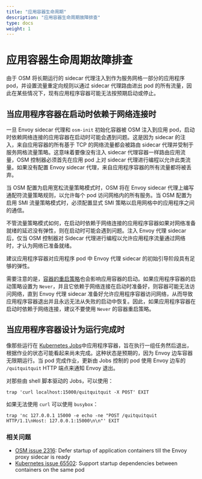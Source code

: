 ```yaml
---
title: "应用容器生命周期"
description: "应用容器生命周期故障排查"
type: docs
weight: 1
---
```


# 应用容器生命周期故障排查

由于 OSM 将长期运行的 sidecar 代理注入到作为服务网格一部分的应用程序 pod，并设置流量重定向规则以通过 sidecar 代理路由进出 pod 的所有流量，因此在某些情况下，现有应用程序容器可能无法按预期启动或停止。

## 当应用程序容器在启动时依赖于网络连接时

一旦 Envoy sidecar 代理和 `osm-init` 初始化容器被 OSM 注入到应用 pod，启动时依赖网络连接的应用容器在启动时可能会遇到问题。这是因为 sidecar 的注入，来自应用容器的所有基于 TCP 的网络流量都会被路由 sidecar 代理并受制于服务网格流量策略。这意味着要像没有注入 sidecar 代理容器一样路由应用流量，OSM 控制器必须首先在应用 pod 上对 sidecar 代理进行编程以允许此类流量。如果没有配置 Envoy sidecar 代理，来自应用程序容器的所有流量都将被丢弃。

当 OSM 配置为启用宽松流量策略模式时，OSM 将在 Envoy sidecar 代理上编写通配符流量策略规则，以允许每个 pod 访问网格内的所有服务。当 OSM 配置为启用 SMI 流量策略模式时，必须配置显式 SMI 策略以启用网格中的应用程序之间的通信。

不管流量策略模式如何，在启动时依赖于网络连接的应用程序容器如果对网络准备就绪的延迟没有弹性，则在启动时可能会遇到问题。注入 Envoy 代理 sidecar 后，仅当 OSM 控制器对 Sidecar 代理进行编程以允许应用程序流量通过网络时，才认为网络已准备就绪。

建议应用程序容器对应用程序 pod 中 Envoy 代理 sidecar 的初始引导阶段具有足够的弹性。

需要注意的是，[容器的重启策略](https://kubernetes.io/docs/concepts/workloads/pods/pod-lifecycle/#restart-policy)也会影响应用容器的启动。如果应用程序容器的启动策略设置为 `Never`，并且它依赖于网络连接在启动时准备好，则容器可能无法访问网络，直到 Envoy 代理 sidecar 准备好允许应用程序容器访问网络，从而导致应用程序容器退出并且永远无法从失败的启动中恢复。因此，如果应用程序容器在启动时依赖于网络连接，建议不要使用 `Never` 的容器重启策略。

## 当应用程序容器设计为运行完成时

像那些运行在 [Kubernetes Jobs](https://kubernetes.io/docs/concepts/workloads/controllers/job/)中应用程序容器，旨在执行一组任务然后退出，根据作业的状态可能看起来尚未完成。这种状态是预期的，因为 Envoy 边车容器无限期运行。当 pod 完成作业，更新由 Jobs 控制的 pod 使用 Envoy 边车的 `/quitquitquit` HTTP 端点来通知 Envoy 退出。

对那些由 shell 脚本驱动的 Jobs，可以使用：

```
trap 'curl localhost:15000/quitquitquit -X POST' EXIT
```

如果无法使用 `curl` 可以使用 `busybox`：

```
trap 'nc 127.0.0.1 15000 -e echo -ne "POST /quitquitquit HTTP/1.1\nHost: 127.0.0.1:15000\n\n"' EXIT
```

### 相关问题

- [OSM issue 2316](https://github.com/openservicemesh/osm/issues/2316): Defer startup of application containers till the Envoy proxy sidecar is ready
- [Kubernetes issue 65502](https://github.com/kubernetes/kubernetes/issues/65502): Support startup dependencies between containers on the same pod

